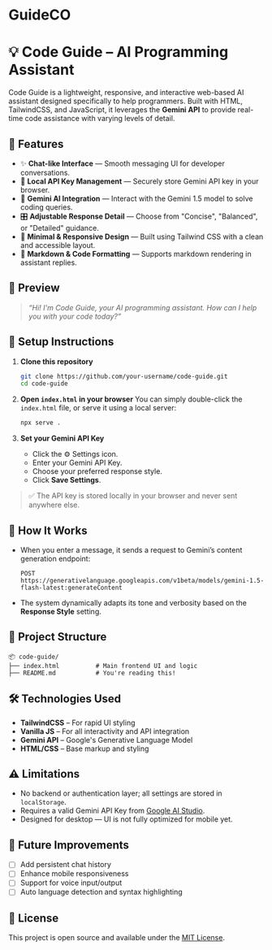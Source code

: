 # GuideCO

# 💡 Code Guide – AI Programming Assistant

Code Guide is a lightweight, responsive, and interactive web-based AI assistant designed specifically to help programmers. Built with HTML, TailwindCSS, and JavaScript, it leverages the **Gemini API** to provide real-time code assistance with varying levels of detail.

## 🚀 Features

* ✨ **Chat-like Interface** — Smooth messaging UI for developer conversations.
* 🔐 **Local API Key Management** — Securely store Gemini API key in your browser.
* 🧠 **Gemini AI Integration** — Interact with the Gemini 1.5 model to solve coding queries.
* 🎛️ **Adjustable Response Detail** — Choose from "Concise", "Balanced", or "Detailed" guidance.
* 🎨 **Minimal & Responsive Design** — Built using Tailwind CSS with a clean and accessible layout.
* 📝 **Markdown & Code Formatting** — Supports markdown rendering in assistant replies.

## 📸 Preview

> *“Hi! I'm Code Guide, your AI programming assistant. How can I help you with your code today?”*

## 🔧 Setup Instructions

1. **Clone this repository**

   ```bash
   git clone https://github.com/your-username/code-guide.git
   cd code-guide
   ```

2. **Open `index.html` in your browser**
   You can simply double-click the `index.html` file, or serve it using a local server:

   ```bash
   npx serve .
   ```

3. **Set your Gemini API Key**

   * Click the ⚙️ Settings icon.
   * Enter your Gemini API Key.
   * Choose your preferred response style.
   * Click **Save Settings**.

> ✅ The API key is stored locally in your browser and never sent anywhere else.

## 🧠 How It Works

* When you enter a message, it sends a request to Gemini’s content generation endpoint:

  ```
  POST https://generativelanguage.googleapis.com/v1beta/models/gemini-1.5-flash-latest:generateContent
  ```

* The system dynamically adapts its tone and verbosity based on the **Response Style** setting.

## 📁 Project Structure

```
📦 code-guide/
├── index.html          # Main frontend UI and logic
├── README.md           # You're reading this!
```

## 🛠️ Technologies Used

* **TailwindCSS** – For rapid UI styling
* **Vanilla JS** – For all interactivity and API integration
* **Gemini API** – Google's Generative Language Model
* **HTML/CSS** – Base markup and styling

## ⚠️ Limitations

* No backend or authentication layer; all settings are stored in `localStorage`.
* Requires a valid Gemini API Key from [Google AI Studio](https://makersuite.google.com/app).
* Designed for desktop — UI is not fully optimized for mobile yet.

## 📌 Future Improvements

* [ ] Add persistent chat history
* [ ] Enhance mobile responsiveness
* [ ] Support for voice input/output
* [ ] Auto language detection and syntax highlighting

## 📝 License

This project is open source and available under the [MIT License](LICENSE).

